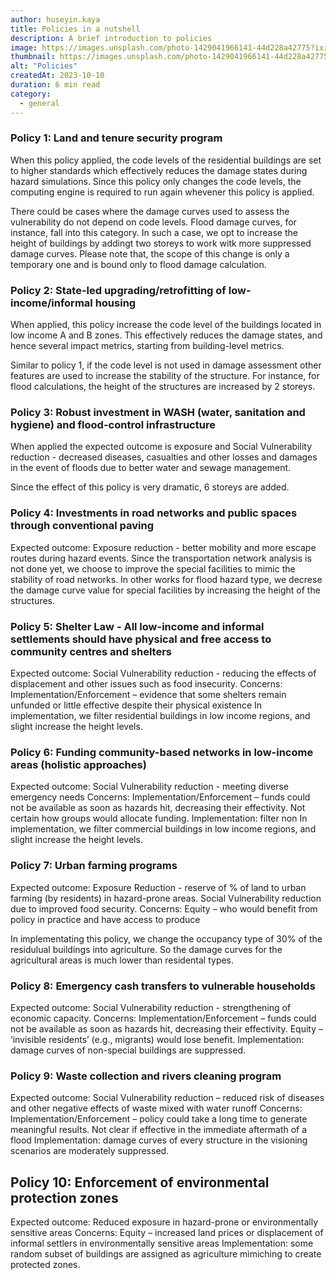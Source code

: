 ```yaml
---
author: huseyin.kaya
title: Policies in a nutshell
description: A brief introduction to policies
image: https://images.unsplash.com/photo-1429041966141-44d228a42775?ixid=MXwxMjA3fDB8MHxwaG90by1wYWdlfHx8fGVufDB8fHw%3D&ixlib=rb-1.2.1&auto=format&fit=crop&w=2500&q=80
thumbnail: https://images.unsplash.com/photo-1429041966141-44d228a42775?ixid=MXwxMjA3fDB8MHxwaG90by1wYWdlfHx8fGVufDB8fHw%3D&ixlib=rb-1.2.1&auto=format&fit=crop&w=350&q=80
alt: "Policies"
createdAt: 2023-10-10
duration: 6 min read
category:
  - general
---
```


### Policy 1: Land and tenure security program
When this policy applied, the code levels of the residential buildings are set to higher standards 
which effectively reduces the damage states during hazard simulations. Since this policy only changes
the code levels, the computing engine is required to run again whevener this policy is applied.

There could be cases where the damage curves used to assess the vulnerability do not depend on code levels.
Flood damage curves, for instance, fall into this category. In such a case, we opt to increase the
height of buildings by addingt two storeys to work witk more suppressed damage curves.
Please note that, the scope of this change is only a temporary one and is bound only to flood damage calculation. 


### Policy 2: State-led upgrading/retrofitting of low-income/informal housing
When applied, this policy increase the code level of the buildings located in low income A and B zones.
This effectively reduces the damage states, and hence several impact metrics, starting from building-level
metrics. 

Similar to policy 1, if the code level is not used in damage assessment other features are used 
to increase the stability of the structure. For instance, for flood calculations, the height of the structures
are increased by 2 storeys.

### Policy 3: Robust investment in WASH (water, sanitation and hygiene) and flood-control infrastructure 
When applied the expected outcome is exposure and Social Vulnerability reduction - decreased diseases, 
casualties and other losses and damages in the event of floods due to better water and sewage management. 

Since the effect of this policy is very dramatic, 6 storeys are added.

### Policy 4: Investments in road networks and public spaces through conventional paving
Expected outcome: Exposure reduction - better mobility and more escape routes during hazard events. 
Since the transportation network analysis is not done yet, we choose to improve the special
facilities to mimic the stability of road networks.  In other works for flood hazard type, we decrese 
the damage curve value for special facilities by increasing the height of the structures.

### Policy 5: Shelter Law - All low-income and informal settlements should have physical and free access to community centres and shelters
Expected outcome: Social Vulnerability reduction - reducing the effects of displacement and other issues such as food insecurity. 
Concerns: Implementation/Enforcement – evidence that some shelters remain unfunded or little effective despite their physical existence 
In implementation, we filter residential buildings in low income regions, and slight increase the height levels.

### Policy 6: Funding community-based networks in low-income areas (holistic approaches)
Expected outcome: Social Vulnerability reduction - meeting diverse emergency needs
Concerns: Implementation/Enforcement – funds could not be available as soon as hazards hit, decreasing their effectivity. Not certain how groups would allocate funding. 
Implementation: filter non 
In implementation, we filter commercial buildings in low income regions, and slight increase the height levels.

### Policy 7: Urban farming programs 
Expected outcome: Exposure Reduction - reserve of % of land to urban farming (by residents) in hazard-prone areas. Social Vulnerability reduction due to improved food security. 
Concerns: Equity – who would benefit from policy in practice and have access to produce

In implementating this policy, we change the occupancy type of 30% of the residulual buildings
into agriculture. So the damage curves for the agricultural areas is much lower than residental types.

### Policy 8: Emergency cash transfers to vulnerable households
Expected outcome: Social Vulnerability reduction - strengthening of economic capacity. 
Concerns: Implementation/Enforcement – funds could not be available as soon as hazards hit, decreasing their effectivity. Equity – ‘invisible residents’ (e.g., migrants) would lose benefit. 
Implementation: damage curves of non-special buildings are suppressed.

### Policy 9: Waste collection and rivers cleaning program 
Expected outcome: Social Vulnerability reduction – reduced risk of diseases and other negative effects of waste mixed with water runoff
Concerns: Implementation/Enforcement – policy could take a long time to generate meaningful results. Not clear if effective in the immediate aftermath of a flood
Implementation: damage curves of every structure in the visioning scenarios are moderately suppressed.

## Policy 10: Enforcement of environmental protection zones
Expected outcome: Reduced exposure in hazard-prone or environmentally sensitive areas
Concerns: Equity – increased land prices or displacement of informal settlers in environmentally sensitive areas
Implementation: some random subset of buildings are assigned as agriculture mimiching to create protected zones.

